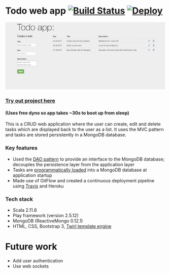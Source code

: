 Todo web app [![Build Status](https://travis-ci.org/muhsinali/todo-app.svg?branch=master)](https://travis-ci.org/muhsinali/todo-app) [![Deploy](https://www.herokucdn.com/deploy/button.svg)](https://heroku.com/deploy)
=================================
![alt tag](public/images/todo.png)

### [Try out project here](http://todo.muhsinali.xyz)
#### (Uses free dyno so app takes ~30s to boot up from sleep)

This is a CRUD web application where the user can create, edit and delete tasks which are displayed back to the user as a list. It uses the MVC pattern and tasks are stored persistently in a MongoDB database.


### Key features
- Used the [DAO pattern](https://github.com/muhsinali/todo-app/blob/master/app/dao/TaskDAO.scala) to provide an interface to the MongoDB database; decouples the persistence layer from the application layer
- Tasks are [programmatically loaded](https://github.com/muhsinali/todo-app/blob/92661a9208c5f3490227725225e7c8ccf345288a/app/services/ApplicationInterceptor.scala#L29-L40) into a MongoDB database at application startup
- Made use of GitFlow and created a continuous deployment pipeline using [Travis](https://travis-ci.org/muhsinali/todo-app) and Heroku


### Tech stack
- Scala 2.11.8
- Play framework (version 2.5.12)
- MongoDB (ReactiveMongo 0.12.1)
- HTML, CSS, Bootstrap 3, [Twirl template engine](https://www.playframework.com/documentation/2.5.x/ScalaTemplates)


Future work
=================================
- Add user authentication
- Use web sockets
